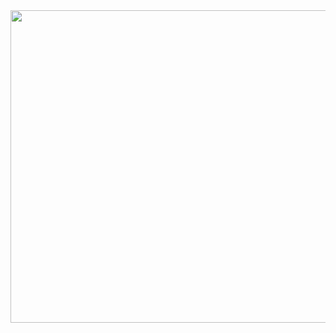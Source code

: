 <img src="https://user-images.githubusercontent.com/18434405/208103032-e42b98c5-c3f0-4333-a900-0adf6a2af382.gif" width="1200" height="500"/>

<!--
**Hiccup246/Hiccup246** is a ✨ _special_ ✨ repository because its `README.md` (this file) appears on your GitHub profile.
